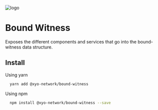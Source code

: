 [logo]: https://cdn.xy.company/img/brand/XY_Logo_GitHub.png

![logo]

# Bound Witness

Exposes the different components and services that go into the bound-witness data structure.

## Install

Using yarn

```sh
  yarn add @xyo-network/bound-witness
```

Using npm

```sh
  npm install @xyo-network/bound-witness --save
```